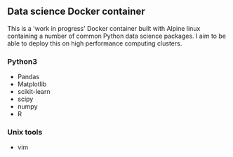 ## Data science Docker container

This is a 'work in progress' Docker container built with Alpine linux containing a number of common Python data science packages. I aim to be able to deploy this on high performance computing clusters. 

### Python3
* Pandas
* Matplotlib
* scikit-learn
* scipy
* numpy
* R

### Unix tools
* vim
